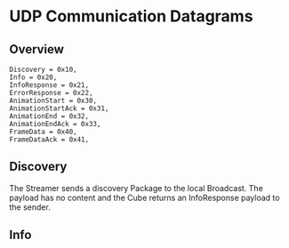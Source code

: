 ﻿# UDP Communication Datagrams


## Overview

    Discovery = 0x10,
    Info = 0x20,
    InfoResponse = 0x21,
    ErrorResponse = 0x22,
    AnimationStart = 0x30,
    AnimationStartAck = 0x31,
    AnimationEnd = 0x32,
    AnimationEndAck = 0x33,
    FrameData = 0x40,
    FrameDataAck = 0x41,

## Discovery
The Streamer sends a discovery Package to the local Broadcast. The payload has no content and the Cube returns an InfoResponse payload to the sender.

## Info

